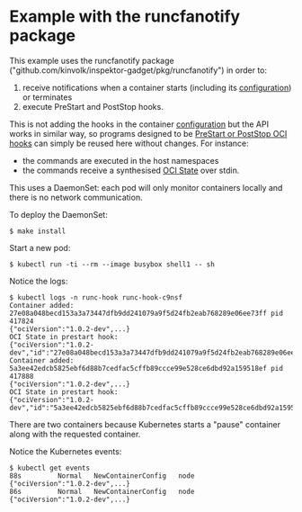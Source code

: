 # Example with the runcfanotify package

This example uses the runcfanotify package
("github.com/kinvolk/inspektor-gadget/pkg/runcfanotify") in order to:

1. receive notifications when a container starts (including its
   [configuration](https://github.com/opencontainers/runtime-spec/blob/main/config.md))
   or terminates
2. execute PreStart and PostStop hooks.

This is not adding the hooks in the container
[configuration](https://github.com/opencontainers/runtime-spec/blob/main/config.md)
but the API works in similar way, so programs designed to be [PreStart or
PostStop OCI
hooks](https://github.com/opencontainers/runtime-spec/blob/main/config.md#posix-platform-hooks)
can simply be reused here without changes. For instance:

* the commands are executed in the host namespaces
* the commands receive a synthesised [OCI
  State](https://github.com/opencontainers/runtime-spec/blob/main/runtime.md#state)
over stdin.

This uses a DaemonSet: each pod will only monitor containers locally and there
is no network communication.

To deploy the DaemonSet:
```
$ make install
```

Start a new pod:
```
$ kubectl run -ti --rm --image busybox shell1 -- sh
```

Notice the logs:
```
$ kubectl logs -n runc-hook runc-hook-c9nsf
Container added: 27e08a048becd153a3a73447dfb9dd241079a9f5d24fb2eab768289e06ee73ff pid 417824
{"ociVersion":"1.0.2-dev",...}
OCI State in prestart hook:
{"ociVersion":"1.0.2-dev","id":"27e08a048becd153a3a73447dfb9dd241079a9f5d24fb2eab768289e06ee73ff","status":"created","pid":417824,"bundle":"/run/containerd/io.containerd.runtime.v2.task/moby/27e08a048becd153a3a73447dfb9dd241079a9f5d24fb2eab768289e06ee73ff"}
Container added: 5a3ee42edcb5825ebf6d88b7cedfac5cffb89ccce99e528ce6dbd92a159518ef pid 417888
{"ociVersion":"1.0.2-dev",...}
OCI State in prestart hook:
{"ociVersion":"1.0.2-dev","id":"5a3ee42edcb5825ebf6d88b7cedfac5cffb89ccce99e528ce6dbd92a159518ef","status":"created","pid":417888,"bundle":"/run/containerd/io.containerd.runtime.v2.task/moby/5a3ee42edcb5825ebf6d88b7cedfac5cffb89ccce99e528ce6dbd92a159518ef"}
```

There are two containers because Kubernetes starts a "pause" container along with the requested container.

Notice the Kubernetes events:
```
$ kubectl get events
88s         Normal   NewContainerConfig   node         {"ociVersion":"1.0.2-dev",...}
86s         Normal   NewContainerConfig   node         {"ociVersion":"1.0.2-dev",...}
```
